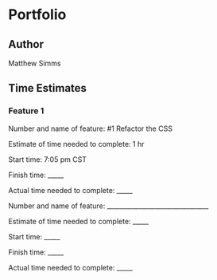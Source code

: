 # Portfolio

## Author 

Matthew Simms 

## Time Estimates 

### Feature 1 

Number and name of feature: #1  Refactor the CSS

Estimate of time needed to complete: 1 hr

Start time: 7:05 pm CST

Finish time: _____

Actual time needed to complete: _____


Number and name of feature: ________________________________

Estimate of time needed to complete: _____

Start time: _____

Finish time: _____

Actual time needed to complete: _____